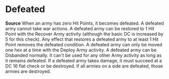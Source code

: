 ﻿---
id: '45'
name: Defeated
source: null

---
# Defeated

**Source** 
When an army has zero Hit Points, it becomes defeated. A defeated army cannot take war actions. A defeated army can be restored to 1 Hit Point with the Recover Army activity (although the basic DC is increased by 5 for this check). Any effect that restores a defeated army to at least 1 Hit Point removes the defeated condition. A defeated army can only be moved one hex at a time with the Deploy Army activity. A defeated army can be Disbanded normally. It can't be used for any other Army activity as long as it remains defeated.
 If a defeated army takes damage, it must succeed at a DC 16 flat check or be destroyed. If all armies on a side are defeated, those armies are destroyed.